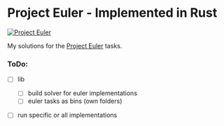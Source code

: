 # Project Euler - Implemented in Rust

[![Project Euler](https://projecteuler.net/profile/skugga87.png)](https://projecteuler.net/)

My solutions for the [Project Euler](https://projecteuler.net/) tasks.

### ToDo:
- [ ] lib
  - [ ] build solver for euler implementations
  - [ ] euler tasks as bins (own folders)
- [ ] run specific or all implementations

